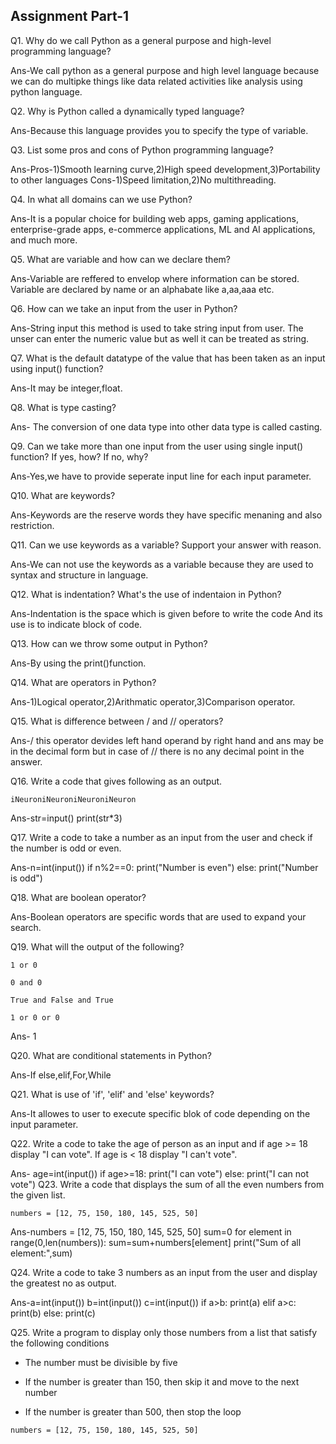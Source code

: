 ## Assignment Part-1
Q1. Why do we call Python as a general purpose and high-level programming language?

Ans-We call python as a general purpose and high level language because we can do multipke things like data related activities like analysis using python language.

Q2. Why is Python called a dynamically typed language?

Ans-Because this language provides you to specify the type of variable.

Q3. List some pros and cons of Python programming language?

Ans-Pros-1)Smooth learning curve,2)High speed development,3)Portability to other languages
    Cons-1)Speed limitation,2)No multithreading.

Q4. In what all domains can we use Python?

Ans-It is a popular choice for building web apps, gaming applications, enterprise-grade apps, e-commerce applications, ML and AI applications, and much more.

Q5. What are variable and how can we declare them?

Ans-Variable are reffered to envelop where information can be stored. Variable are declared by name or an alphabate like a,aa,aaa etc.

Q6. How can we take an input from the user in Python?

Ans-String input this method is used to take string input from user. The unser can enter the numeric value but as well it can be treated as string.

Q7. What is the default datatype of the value that has been taken as an input using input() function?

Ans-It may be integer,float.

Q8. What is type casting?

Ans- The conversion of one data type into other data type is called casting.

Q9. Can we take more than one input from the user using single input() function? If yes, how? If no, why?

Ans-Yes,we have to provide seperate input line for each input parameter.

Q10. What are keywords?

Ans-Keywords are the reserve words they have specific menaning and also restriction.

Q11. Can we use keywords as a variable? Support your answer with reason.

Ans-We can not use the keywords as a variable because they are used to syntax and structure in language.

Q12. What is indentation? What's the use of indentaion in Python?

Ans-Indentation is the space which is given before to write the code And its use is to indicate block of code.

Q13. How can we throw some output in Python?

Ans-By using the print()function.

Q14. What are operators in Python?

Ans-1)Logical operator,2)Arithmatic operator,3)Comparison operator.

Q15. What is difference between / and // operators?

Ans-/ this operator devides left hand operand by right hand and ans may be in the decimal form but in case of // there is no any decimal point in the answer.

Q16. Write a code that gives following as an output.
```
iNeuroniNeuroniNeuroniNeuron
```

Ans-str=input()
    print(str*3)

Q17. Write a code to take a number as an input from the user and check if the number is odd or even.

Ans-n=int(input())
    if n%2==0:
        print("Number is even")
    else:
        print("Number is odd")

Q18. What are boolean operator?

Ans-Boolean operators are specific words that are used to expand your search.

Q19. What will the output of the following?
```
1 or 0

0 and 0

True and False and True

1 or 0 or 0
```

Ans- 1

Q20. What are conditional statements in Python?

Ans-If else,elif,For,While

Q21. What is use of 'if', 'elif' and 'else' keywords?

Ans-It allowes to user to execute specific blok of code depending on the input parameter.

Q22. Write a code to take the age of person as an input and if age >= 18 display "I can vote". If age is < 18 display "I can't vote".

Ans- age=int(input())
     if age>=18:
        print("I can vote")
     else:
        print("I can not vote")
Q23. Write a code that displays the sum of all the even numbers from the given list.
```
numbers = [12, 75, 150, 180, 145, 525, 50]
```

Ans-numbers = [12, 75, 150, 180, 145, 525, 50]
    sum=0
    for element in range(0,len(numbers)):
        sum=sum+numbers[element]
    print("Sum of all element:",sum)

Q24. Write a code to take 3 numbers as an input from the user and display the greatest no as output.

Ans-a=int(input())
    b=int(input())
    c=int(input())
    if a>b:
        print(a)
    elif a>c:
        print(b)
    else:
        print(c)

Q25. Write a program to display only those numbers from a list that satisfy the following conditions

- The number must be divisible by five

- If the number is greater than 150, then skip it and move to the next number

- If the number is greater than 500, then stop the loop
```
numbers = [12, 75, 150, 180, 145, 525, 50]
```